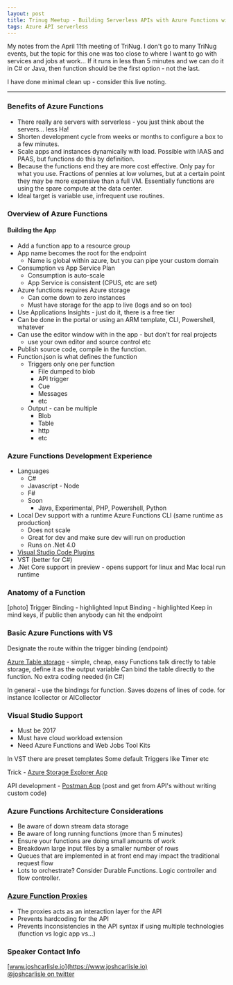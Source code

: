 ```yaml
---
layout: post
title: Trinug Meetup - Building Serverless APIs with Azure Functions with Josh Carlisle
tags: Azure API serverless
---
```


My notes from the April 11th meeting of TriNug. I don't go to many TriNug events, but the topic for this one was too close to where I want to go with services and jobs at work... If it runs in less than 5 minutes and we can do it in C# or Java, then function should be the first option - not the last. 

I have done minimal clean up - consider this live noting. 

* * *

### Benefits of Azure Functions

-   There really are servers with serverless - you just think about the servers... less Ha!  
-   Shorten development cycle from weeks or months to configure a box to a few minutes.  
-   Scale apps and instances dynamically with load. Possible with IAAS and PAAS, but functions do this by definition.
-   Because the functions end they are more cost effective. Only pay for what you use. Fractions of pennies at low volumes, but at a certain point they may be more expensive than a full VM.  Essentially functions are using the spare compute at the data center.  
-   Ideal target is variable use, infrequent use routines.

### Overview of Azure Functions

#### Building the App

-   Add a function app to a resource group
-   App name becomes the root for the endpoint
    -   Name is global within azure, but you can pipe your custom domain
-   Consumption vs App Service Plan
    -   Consumption is auto-scale
    -   App Service is consistent (CPUS, etc are set)
-   Azure functions requires Azure storage
    -   Can come down to zero instances
    -   Must have storage for the app to live (logs and so on too)
-   Use Applications Insights - just do it, there is a free tier
-   Can be done in the portal or using an ARM template, CLI, Powershell, whatever
-   Can use the editor window with in the app - but don't for real projects
    -   use your own editor and source control etc
-   Publish source code, compile in the function.
-   Function.json is what defines the function
    -   Triggers only one per function 
        -   File dumped to blob
        -   API trigger
        -   Cue
        -   Messages
        -   etc
    -   Output - can be multiple
        -   Blob
        -   Table
        -   http
        -   etc

### Azure Functions Development Experience

-   Languages
    -   C#
    -   Javascript - Node
    -   F#
    -   Soon
        -   Java, Experimental, PHP, Powershell, Python
-   Local Dev support with a runtime Azure Functions CLI (same runtime as production)
    -   Does not scale
    -   Great for dev and make sure dev will run on production
    -   Runs on .Net 4.0
-   [Visual Studio Code Plugins](https://marketplace.visualstudio.com/items?itemName=ms-azuretools.vscode-azurefunctions)
-   VST (better for C#)
-   .Net Core support in preview - opens support for linux and Mac local run runtime

### Anatomy of a Function

[photo]
Trigger Binding - highlighted
Input Binding - highlighted
Keep in mind keys, if public then anybody can hit the endpoint

### Basic Azure Functions with VS

Designate the route within the trigger binding (endpoint)

[Azure Table storage](https://azure.microsoft.com/en-us/services/storage/tables/) - simple, cheap, easy
Functions talk directly to table storage, define it as the output variable
Can bind the table directly to the function. No extra coding needed (in C#)

In general - use the bindings for function. Saves dozens of lines of code.
      for instance Icollector or AICollector

### Visual Studio Support

-   Must be 2017
-   Must have cloud workload extension
-   Need Azure Functions and Web Jobs Tool Kits

In VST there are preset templates
    Some default Triggers like Timer etc

Trick - [Azure Storage Explorer App](https://azure.microsoft.com/en-us/features/storage-explorer/)

API development - [Postman App](https://www.getpostman.com/apps) (post and get from API's without writing custom code)

### Azure Functions Architecture Considerations

-   Be aware of down stream data storage
-   Be aware of long running functions (more than 5 minutes)
-   Ensure your functions are doing small amounts of work 
-   Breakdown large input files by a smaller number of rows
-   Queues that are implemented in at front end may impact the traditional request flow
-   Lots to orchestrate? Consider Durable Functions. Logic controller and flow controller.

### [Azure Function Proxies](https://azure.microsoft.com/en-us/updates/announcing-azure-functions-proxies-in-public-preview/)

-   The proxies acts as an interaction layer for the API
-   Prevents hardcoding for the API
-   Prevents inconsistencies in the API syntax if using multiple technologies (function vs logic app vs...)

### Speaker Contact Info

[www.joshcarlisle.io](https://www.joshcarlisle.io)  
[@joshcarlisle on twitter](https://twitter.com/joshcarlisle)
